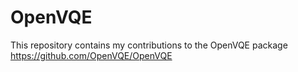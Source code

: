 # OpenVQE
This repository contains my contributions to the OpenVQE package https://github.com/OpenVQE/OpenVQE
